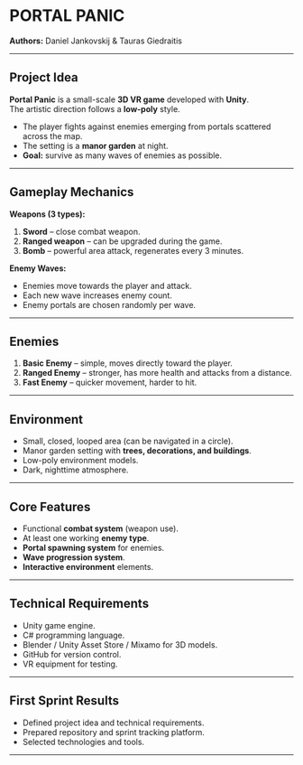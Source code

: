 # PORTAL PANIC

**Authors:** Daniel Jankovskij & Tauras Giedraitis  

---

## Project Idea

**Portal Panic** is a small-scale **3D VR game** developed with **Unity**.  
The artistic direction follows a **low-poly** style.  

- The player fights against enemies emerging from portals scattered across the map.  
- The setting is a **manor garden** at night.  
- **Goal:** survive as many waves of enemies as possible.  

---

## Gameplay Mechanics

**Weapons (3 types):**
1. **Sword** – close combat weapon.  
2. **Ranged weapon** – can be upgraded during the game.  
3. **Bomb** – powerful area attack, regenerates every 3 minutes.  

**Enemy Waves:**
- Enemies move towards the player and attack.  
- Each new wave increases enemy count.  
- Enemy portals are chosen randomly per wave.  

---

## Enemies

1. **Basic Enemy** – simple, moves directly toward the player.  
2. **Ranged Enemy** – stronger, has more health and attacks from a distance.  
3. **Fast Enemy** – quicker movement, harder to hit.  

---

## Environment

- Small, closed, looped area (can be navigated in a circle).  
- Manor garden setting with **trees, decorations, and buildings**.  
- Low-poly environment models.  
- Dark, nighttime atmosphere.  

---

## Core Features

- Functional **combat system** (weapon use).  
- At least one working **enemy type**.  
- **Portal spawning system** for enemies.  
- **Wave progression system**.  
- **Interactive environment** elements.  

---

## Technical Requirements

- Unity game engine.  
- C# programming language.  
- Blender / Unity Asset Store / Mixamo for 3D models.  
- GitHub for version control.  
- VR equipment for testing.  

---

## First Sprint Results

- Defined project idea and technical requirements.  
- Prepared repository and sprint tracking platform.  
- Selected technologies and tools.  

---
